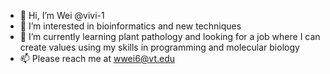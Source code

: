 - 👋 Hi, I’m Wei @vivi-1
- 👀 I’m interested in bioinformatics and new techniques
- 🌱 I’m currently learning plant pathology and looking for a job where I can create values using my skills in programming and molecular biology
- 📫 Please reach me at wwei6@vt.edu

<!---
vivi-1/vivi-1 is a ✨ special ✨ repository because its `README.md` (this file) appears on your GitHub profile.
You can click the Preview link to take a look at your changes.
--->
